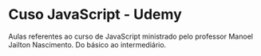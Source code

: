 # Cuso JavaScript - Udemy

Aulas referentes ao curso de JavaScript ministrado pelo professor Manoel Jailton Nascimento. Do básico ao intermediário.
